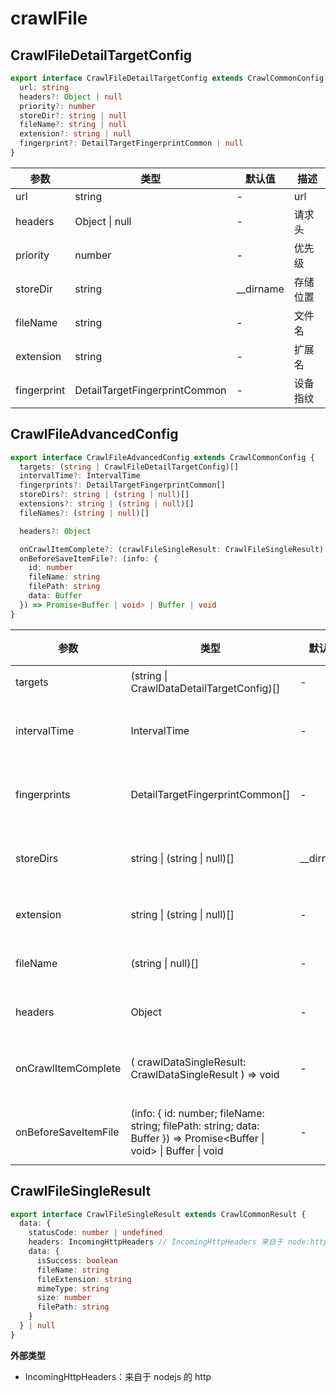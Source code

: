 # crawlFile

## CrawlFileDetailTargetConfig

```ts
export interface CrawlFileDetailTargetConfig extends CrawlCommonConfig {
  url: string
  headers?: Object | null
  priority?: number
  storeDir?: string | null
  fileName?: string | null
  extension?: string | null
  fingerprint?: DetailTargetFingerprintCommon | null
}
```

| 参数        | 类型                          | 默认值      | 描述     |
| ----------- | ----------------------------- | ----------- | -------- | 
| url         | string                        | -           | url      |
| headers     | Object \\| null        | -        | 请求头 |
| priority    | number                        | -           | 优先级   |
| storeDir    | string                        | \_\_dirname | 存储位置 |
| fileName    | string                        | -           | 文件名   |
| extension   | string                        | -           | 扩展名   |
| fingerprint | DetailTargetFingerprintCommon | -           | 设备指纹 |

## CrawlFileAdvancedConfig

```ts
export interface CrawlFileAdvancedConfig extends CrawlCommonConfig {
  targets: (string | CrawlFileDetailTargetConfig)[]
  intervalTime?: IntervalTime
  fingerprints?: DetailTargetFingerprintCommon[]
  storeDirs?: string | (string | null)[]
  extensions?: string | (string | null)[]
  fileNames?: (string | null)[]

  headers?: Object

  onCrawlItemComplete?: (crawlFileSingleResult: CrawlFileSingleResult) => void
  onBeforeSaveItemFile?: (info: {
    id: number
    fileName: string
    filePath: string
    data: Buffer
  }) => Promise<Buffer | void> | Buffer | void
}
```

| 参数            | 类型                         | 默认值          | 描述      |
| -------------------- | ------------------ | ------------------- | --------- |
| targets              | (string \\| CrawlDataDetailTargetConfig)[] | -         | 目标        |
| intervalTime         | IntervalTime                                                                                  | -                              | 间隔时间  |
| fingerprints         | DetailTargetFingerprintCommon[]                                                               | -                              | 设备指纹  |
| storeDirs            | string \\| (string \\| null)[]   | \_\_dirname | 存储位置 |
| extension            | string \\| (string \\| null)[]   | -           | 扩展名   |
| fileName             | (string \\| null)[]                        | -         | 文件名      |
| headers              | Object | -                              | 请求头    |
| onCrawlItemComplete  | ( crawlDataSingleResult: CrawlDataSingleResult ) => void | - | 声明周期  |
| onBeforeSaveItemFile | (info: { id: number; fileName: string; filePath: string; data: Buffer }) => Promise<Buffer \\| void> \\| Buffer \\| void | - | 声明周期 |

## CrawlFileSingleResult

```ts
export interface CrawlFileSingleResult extends CrawlCommonResult {
  data: {
    statusCode: number | undefined
    headers: IncomingHttpHeaders // IncomingHttpHeaders 来自于 node:http
    data: {
      isSuccess: boolean
      fileName: string
      fileExtension: string
      mimeType: string
      size: number
      filePath: string
    }
  } | null
}
```

**外部类型**

- IncomingHttpHeaders：来自于 nodejs 的 http
